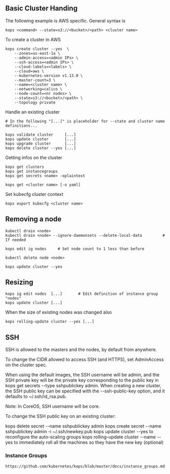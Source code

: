 ## Basic Cluster Handing

The following example is AWS specific. General syntax is

    kops <command> --state=s3://<bucket>/<path> <cluster name>

To create a cluster in AWS

    kops create cluster --yes  \
        --zones=us-east-1a \
        --admin-access=<admin IPs> \
        --ssh-access=<admin IPs> \
        --cloud-labels=<labels> \
        --cloud=aws \
        --kubernetes-version v1.13.0 \
        --master-count=3 \
        --name=<cluster name> \
        --networking=calico \
        --node-count=<nr nodes> \
        --state=s3://<bucket>/<path> \
        --topology private

Handle an existing cluster

    # In the following "[...]" is placeholder for --state and cluster name definitions...
    
    kops validate cluster     [...]
    kops update cluster       [...]
    kops upgrade cluster      [...]
    kops delete cluster --yes [...]

Getting infos on the cluster

    kops get clusters
    kops get instancegroups
    kops get secrets <name> -oplaintext
    
    kops get <cluster name> [-o yaml]
    
Set kubecfg cluster context

    kops export kubecfg <cluster name>

## Removing a node

    kubectl drain <node>
    kubectl drain <node> --ignore-daemonsets --delete-local-data         # If needed
    
    kops edit ig nodes     # Set node count to 1 less than before
    
    kubectl delete node <node>
    
    kops update cluster --yes

## Resizing

    kops ig edit nodes  [...]       # Edit definition of instance group "nodes"
    kops update cluster [...]

When the size of existing nodes was changed also

    kops rolling-update cluster --yes [...]

## SSH
SSH is allowed to the masters and the nodes, by default from anywhere.

To change the CIDR allowed to access SSH (and HTTPS), set AdminAccess on the cluster spec.

When using the default images, the SSH username will be admin, and the SSH private key will be the private key corresponding to the public key in kops get secrets --type sshpublickey admin. When creating a new cluster, the SSH public key can be specified with the --ssh-public-key option, and it defaults to ~/.ssh/id_rsa.pub.

Note: In CoreOS, SSH username will be core.

To change the SSH public key on an existing cluster:

kops delete secret --name <clustername> sshpublickey admin
kops create secret --name <clustername> sshpublickey admin -i ~/.ssh/newkey.pub
kops update cluster --yes to reconfigure the auto-scaling groups
kops rolling-update cluster --name <clustername> --yes to immediately roll all the machines so they have the new key (optional)


### Instance Groups
    https://github.com/kubernetes/kops/blob/master/docs/instance_groups.md
